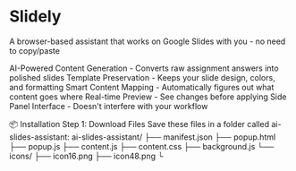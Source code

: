 # Slidely
A browser-based assistant that works on Google Slides with you - no need to copy/paste

AI-Powered Content Generation - Converts raw assignment answers into polished slides
Template Preservation - Keeps your slide design, colors, and formatting
Smart Content Mapping - Automatically figures out what content goes where
Real-time Preview - See changes before applying
Side Panel Interface - Doesn't interfere with your workflow

📦 Installation
Step 1: Download Files
Save these files in a folder called ai-slides-assistant:
ai-slides-assistant/
├── manifest.json
├── popup.html
├── popup.js
├── content.js
├── content.css
├── background.js
└── icons/
    ├── icon16.png
    ├── icon48.png
    └
